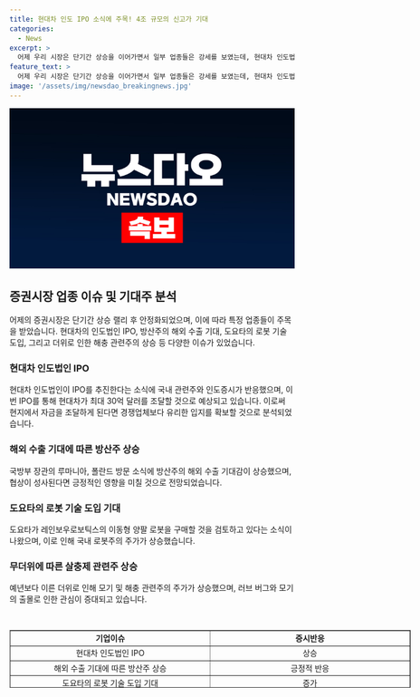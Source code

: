 ```yaml
---
title: 현대차 인도 IPO 소식에 주목! 4조 규모의 신고가 기대
categories:
  - News
excerpt: >
  어제 우리 시장은 단기간 상승을 이어가면서 일부 업종들은 강세를 보였는데, 현대차 인도법인의 4조 규모 IPO 전망과 방산주의 해외 수출 기대감으로 관련 업종들이 상승세를 기록했다. 또한, 도요타의 국내 로봇 기업 투자 소식과 더위로 인한 모기 및 해충 관련주의 주가도 높아졌다. 이 같은 이슈들이 주식 시장에 관심을 끌었다.
feature_text: >
  어제 우리 시장은 단기간 상승을 이어가면서 일부 업종들은 강세를 보였는데, 현대차 인도법인의 4조 규모 IPO 전망과 방산주의 해외 수출 기대감으로 관련 업종들이 상승세를 기록했다. 또한, 도요타의 국내 로봇 기업 투자 소식과 더위로 인한 모기 및 해충 관련주의 주가도 높아졌다. 이 같은 이슈들이 주식 시장에 관심을 끌었다.
image: '/assets/img/newsdao_breakingnews.jpg'
---
```


<p><img src="/assets/img/newsdao_breakingnews.jpg" alt="pcversion 속보" /></p>

<h2 data-ke-size="size26">증권시장 업종 이슈 및 기대주 분석</h2>

<p data-ke-size="size16">어제의 증권시장은 단기간 상승 랠리 후 안정화되었으며, 이에 따라 특정 업종들이 주목을 받았습니다. 현대차의 인도법인 IPO, 방산주의 해외 수출 기대, 도요타의 로봇 기술 도입, 그리고 더위로 인한 해충 관련주의 상승 등 다양한 이슈가 있었습니다.</p>

<h3>현대차 인도법인 IPO</h3>

<p data-ke-size="size16">현대차 인도법인이 IPO를 추진한다는 소식에 국내 관련주와 인도증시가 반응했으며, 이번 IPO를 통해 현대차가 최대 30억 달러를 조달할 것으로 예상되고 있습니다. 이로써 현지에서 자금을 조달하게 된다면 경쟁업체보다 유리한 입지를 확보할 것으로 분석되었습니다.</p>

<h3>해외 수출 기대에 따른 방산주 상승</h3>

<p data-ke-size="size16">국방부 장관의 루마니아, 폴란드 방문 소식에 방산주의 해외 수출 기대감이 상승했으며, 협상이 성사된다면 긍정적인 영향을 미칠 것으로 전망되었습니다.</p>

<h3>도요타의 로봇 기술 도입 기대</h3>

<p data-ke-size="size16">도요타가 레인보우로보틱스의 이동형 양팔 로봇을 구매할 것을 검토하고 있다는 소식이 나왔으며, 이로 인해 국내 로봇주의 주가가 상승했습니다.</p>

<h3>무더위에 따른 살충제 관련주 상승</h3>

<p data-ke-size="size16">예년보다 이른 더위로 인해 모기 및 해충 관련주의 주가가 상승했으며, 러브 버그와 모기의 출몰로 인한 관심이 증대되고 있습니다.</p>

<p data-ke-size="size16">&nbsp;</p>

<table style="width: 709px; height: 102px;" border="1">
<tbody>
<tr>
<td style="width: 353px; text-align: center; height: 17px;"><b>기업이슈</b></td>
<td style="width: 353px; text-align: center; height: 17px;"><b>증시반응</b></td>
</tr>
<tr>
<td style="width: 353px; text-align: center; height: 17px;">현대차 인도법인 IPO</td>
<td style="width: 353px; text-align: center; height: 17px;">상승</td>
</tr>
<tr>
<td style="width: 353px; text-align: center; height: 19px;">해외 수출 기대에 따른 방산주 상승</td>
<td style="width: 353px; text-align: center; height: 19px;">긍정적 반응</td>
</tr>
<tr>
<td style="width: 353px; text-align: center; height: 19px;">도요타의 로봇 기술 도입 기대</td>
<td style="width: 353px; text-align: center; height: 19px;">증가</td>
</tr>
<tr>
<td style="width: 353px; text-align: center; height: 19px;">무더위에 따른 살충제 관련주 상승</td>
<td style="width: 353px; text-align: center; height: 19px;">상승</td>
</tr>
</tbody>
</table>

<p data-ke-size="size16">&nbsp;</p>

<p data-ke-size="size16">&nbsp;</p>

